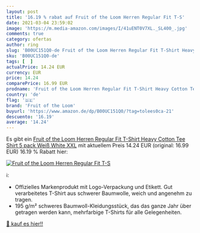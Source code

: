 ```yaml
---
layout: post
title: '16.19 % rabat auf Fruit of the Loom Herren Regular Fit T-S'
date: 2021-03-04 23:59:02
image: 'https://m.media-amazon.com/images/I/41uENT0V7XL._SL400_.jpg'
comments: true
category: ofertas
author: ring
slug: 'B00UC151Q0-de Fruit of the Loom Herren Regular Fit T-Shirt Heavy Cotton...'
sku: 'B00UC151Q0-de'
tags: [  ]
actualPrice: 14.24 EUR
currency: EUR
price: 14.24
comparePrice: 16.99 EUR
prodname: 'Fruit of the Loom Herren Regular Fit T-Shirt Heavy Cotton Tee Shirt 5 pack  Weiß  White   XXL'
country: 'de'
flag: '🇩🇪'
brand: 'Fruit of the Loom'
buyurl: 'https://www.amazon.de/dp/B00UC151Q0/?tag=tolees0ca-21'
descuento: '16.19'
average: '14.24'
---
```


Es gibt ein [Fruit of the Loom Herren Regular Fit T-Shirt Heavy Cotton Tee Shirt 5 pack  Weiß  White   XXL](https://www.amazon.de/dp/B00UC151Q0/?tag=tolees0ca-21) mit aktuellem Preis 14.24 EUR (original: 16.99 EUR) 16.19 % Rabatt hier:

[![Fruit of the Loom Herren Regular Fit T-S](https://m.media-amazon.com/images/I/41uENT0V7XL._SL400_.jpg)](https://www.amazon.de/dp/B00UC151Q0/?tag=tolees0ca-21)

ℹ️:

- Offizielles Markenprodukt mit Logo-Verpackung und Etikett. Gut verarbeitetes T-Shirt aus schwerer Baumwolle, weich und angenehm zu tragen.
- 195 g/m² schweres Baumwoll-Kleidungsstück, das das ganze Jahr über getragen werden kann, mehrfarbige T-Shirts für alle Gelegenheiten.

[🛒 kauf es hier!!](https://www.amazon.de/dp/B00UC151Q0/?tag=tolees0ca-21)
